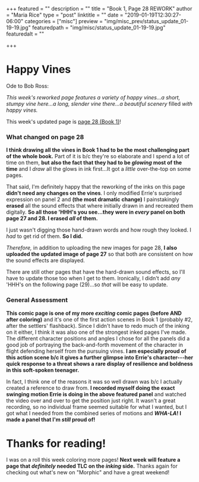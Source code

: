 +++
featured = ""
description = ""
title = "Book 1, Page 28 REWORK"
author = "Maria Rice"
type = "post"
linktitle = ""
date = "2019-01-19T12:30:27-06:00"
categories = ["misc"]
preview = "img/misc_prev/status_update_01-19-19.jpg"
featuredpath = "img/misc/status_update_01-19-19.jpg"
featuredalt = ""

+++

# Happy Vines

Ode to Bob Ross:

_This week's reworked page features a variety of happy vines...a short, stumpy vine here...a long, slender vine there...a beautiful scenery_ filled _with happy vines._

This week's updated page is [page 28 (Book 1)](https://mcrice123.github.io/morphic/blog/book-1-page-28/)!

### What changed on page 28

**I think drawing all the vines in Book 1 had to be the most challenging part of the whole book.** Part of it 
is b/c they're so elaborate and I spend a lot of time on them, **but also the fact that they had to be 
_glowing_ most of the time** and I _draw_ all the glows in ink first...It got a _little_ over-the-top on some 
pages.

That said, I'm definitely happy that the reworking of the inks on this page **didn't need any changes 
on the vines**. I only modified Errie's surprised expression on panel 2 and **(the most dramatic change)** 
I painstakingly **erased** all the sound effects that where initially drawn in and recreated them digitally.
**So all those 'HHH's you see...they were in _every_ panel on both page 27 and 28. I erased _all_ of them.**

I just wasn't digging those hand-drawn words and how rough they looked. I _had_ to get rid of them. **So
I did.**

_Therefore,_ in addition to uploading the new images for page 28, **I also uploaded the updated image of page 
27** so that both are consistent on how the sound effects are displayed. 

There are still other pages that have the hard-drawn sound effects, so I'll have to update those too when I 
get to them. Ironically, I didn't add _any_ 'HHH's on the following page (29)...so _that_ will be easy to
update.

### General Assessment

**This comic page is one of my more _exciting_ comic pages (before AND after coloring)** and it's 
one of the first action scenes in Book 1 (probably #2, after the settlers' flashback). Since I didn't 
have to redo much of the inking on it either, I think it was also one of the strongest inked pages I've 
made. The different character positions and angles I chose for all the panels did a good job of portraying 
the back-and-forth movement of the character in flight defending herself from the pursuing vines. **I am 
especially proud of this action scene b/c it gives a further glimpse into Errie's character---her quick 
response to a threat shows a rare display of resilience and boldness in this soft-spoken teenager.** 

In fact, I think one of the reasons it was so well drawn was b/c I actually created a reference to draw 
from. **I recorded myself doing the exact swinging motion Errie is doing in the above featured panel** and 
watched the video over and over to get the position just right. It wasn't a great recording, so no individual 
frame seemed suitable for what I wanted, but I got what I needed from the combined series of motions and 
**_WHA-LA_! I made a panel that I'm _still_ proud of!**

# Thanks for reading!

I was on a roll this week coloring more pages! **Next week will feature a page that _definitely_ needed 
TLC on the _inking_ side.** Thanks again for checking out what's new on "Morphic" and have a great 
weekend!
